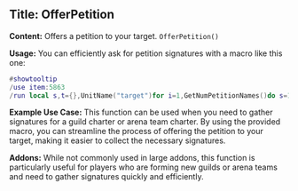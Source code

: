 ## Title: OfferPetition

**Content:**
Offers a petition to your target.
`OfferPetition()`

**Usage:**
You can efficiently ask for petition signatures with a macro like this one:
```lua
#showtooltip
/use item:5863
/run local s,t={},UnitName("target")for i=1,GetNumPetitionNames()do s=1 end if GetPetitionInfo()and t and not sthen OfferPetition()end
```

**Example Use Case:**
This function can be used when you need to gather signatures for a guild charter or arena team charter. By using the provided macro, you can streamline the process of offering the petition to your target, making it easier to collect the necessary signatures.

**Addons:**
While not commonly used in large addons, this function is particularly useful for players who are forming new guilds or arena teams and need to gather signatures quickly and efficiently.
